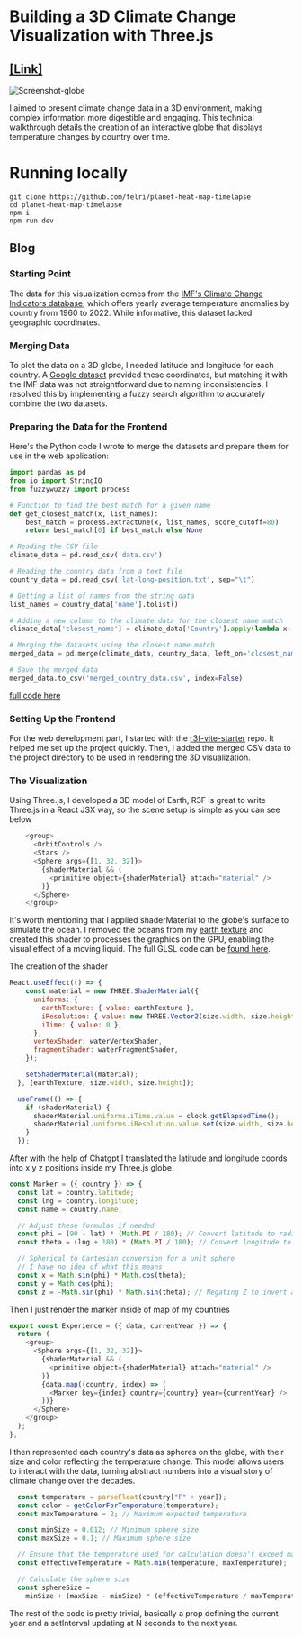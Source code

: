 # Building a 3D Climate Change Visualization with Three.js

## [[Link]](https://felri.github.io/planet-heat-map-timelapse/)

![Screenshot-globe](https://github.com/felri/planet-heat-map-timelapse/assets/56592364/21689ae1-93d9-4086-877b-2cac550346f0)

I aimed to present climate change data in a 3D environment, making complex information more digestible and engaging. This technical walkthrough details the creation of an interactive globe that displays temperature changes by country over time.

# Running locally
```
git clone https://github.com/felri/planet-heat-map-timelapse
cd planet-heat-map-timelapse
npm i
npm run dev
```

## Blog
### Starting Point
The data for this visualization comes from the [IMF's Climate Change Indicators database](https://climatedata.imf.org/pages/climatechange-data ), which offers yearly average temperature anomalies by country from 1960 to 2022. While informative, this dataset lacked geographic coordinates.

### Merging Data
To plot the data on a 3D globe, I needed latitude and longitude for each country. A [Google dataset](https://developers.google.com/public-data/docs/canonical/countries_csv) provided these coordinates, but matching it with the IMF data was not straightforward due to naming inconsistencies. I resolved this by implementing a fuzzy search algorithm to accurately combine the two datasets.

### Preparing the Data for the Frontend
Here's the Python code I wrote to merge the datasets and prepare them for use in the web application:

```python
import pandas as pd
from io import StringIO
from fuzzywuzzy import process

# Function to find the best match for a given name
def get_closest_match(x, list_names):
    best_match = process.extractOne(x, list_names, score_cutoff=80)
    return best_match[0] if best_match else None

# Reading the CSV file
climate_data = pd.read_csv('data.csv')

# Reading the country data from a text file
country_data = pd.read_csv('lat-long-position.txt', sep="\t")

# Getting a list of names from the string data
list_names = country_data['name'].tolist()

# Adding a new column to the climate data for the closest name match
climate_data['closest_name'] = climate_data['Country'].apply(lambda x: get_closest_match(x, list_names))

# Merging the datasets using the closest name match
merged_data = pd.merge(climate_data, country_data, left_on='closest_name', right_on='name')

# Save the merged data
merged_data.to_csv('merged_country_data.csv', index=False)
```

[full code here](https://github.com/felri/climate-globe-dataset-python-notebook)

### Setting Up the Frontend
For the web development part, I started with the [r3f-vite-starter](https://github.com/wass08/r3f-vite-starter) repo. It helped me set up the project quickly. Then, I added the merged CSV data to the project directory to be used in rendering the 3D visualization.

### The Visualization
Using Three.js, I developed a 3D model of Earth, R3F is great to write Three.js in a React JSX way, so the scene setup is simple as you can see below

```js
    <group>
      <OrbitControls />
      <Stars />
      <Sphere args={[1, 32, 32]}>
        {shaderMaterial && (
          <primitive object={shaderMaterial} attach="material" />
        )}
      </Sphere>
    </group>
```

It's worth mentioning that I applied shaderMaterial to the globe's surface to simulate the ocean. I removed the oceans from my [earth texture](https://github.com/felri/planet-heat-map-timelapse/blob/main/public/earth-texture-no-water.png) and created this shader to processes the graphics on the GPU, enabling the visual effect of a moving liquid. The full GLSL code can be [found here](https://github.com/felri/planet-heat-map-timelapse/blob/main/src/components/waterFragment.glsl).

The creation of the shader
```js
React.useEffect(() => {
    const material = new THREE.ShaderMaterial({
      uniforms: {
        earthTexture: { value: earthTexture },
        iResolution: { value: new THREE.Vector2(size.width, size.height) },
        iTime: { value: 0 },
      },
      vertexShader: waterVertexShader,
      fragmentShader: waterFragmentShader,
    });

    setShaderMaterial(material);
  }, [earthTexture, size.width, size.height]);

  useFrame(() => {
    if (shaderMaterial) {
      shaderMaterial.uniforms.iTime.value = clock.getElapsedTime();
      shaderMaterial.uniforms.iResolution.value.set(size.width, size.height);
    }
  });
```

After with the help of Chatgpt I translated the latitude and longitude coords into x y z positions inside my Three.js globe.

```js
const Marker = ({ country }) => {
  const lat = country.latitude;
  const lng = country.longitude;
  const name = country.name;

  // Adjust these formulas if needed
  const phi = (90 - lat) * (Math.PI / 180); // Convert latitude to radians
  const theta = (lng + 180) * (Math.PI / 180); // Convert longitude to radians

  // Spherical to Cartesian conversion for a unit sphere
  // I have no idea of what this means
  const x = Math.sin(phi) * Math.cos(theta);
  const y = Math.cos(phi);
  const z = -Math.sin(phi) * Math.sin(theta); // Negating Z to invert axis
```

Then I just render the marker inside of map of my countries

```js
export const Experience = ({ data, currentYear }) => {
  return (
    <group>
      <Sphere args={[1, 32, 32]}>
        {shaderMaterial && (
          <primitive object={shaderMaterial} attach="material" />
        )}
        {data.map((country, index) => (
          <Marker key={index} country={country} year={currentYear} />
        ))}
      </Sphere>
    </group>
  );
};
```
I  then represented each country's data as spheres on the globe, with their size and color reflecting the temperature change. This model allows users to interact with the data, turning abstract numbers into a visual story of climate change over the decades.

```js
  const temperature = parseFloat(country["F" + year]);
  const color = getColorForTemperature(temperature);
  const maxTemperature = 2; // Maximum expected temperature

  const minSize = 0.012; // Minimum sphere size
  const maxSize = 0.1; // Maximum sphere size

  // Ensure that the temperature used for calculation doesn't exceed maxTemperature
  const effectiveTemperature = Math.min(temperature, maxTemperature);

  // Calculate the sphere size
  const sphereSize =
    minSize + (maxSize - minSize) * (effectiveTemperature / maxTemperature);
```

The rest of the code is pretty trivial, basically a prop defining the current year and a setInterval updating at N seconds to the next year.



